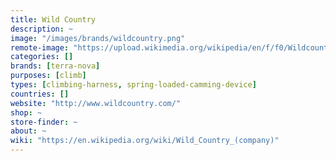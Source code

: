```yaml
---
title: Wild Country
description: ~
image: "/images/brands/wildcountry.png"
remote-image: "https://upload.wikimedia.org/wikipedia/en/f/f0/Wildcountry-logo.png"
categories: []
brands: [terra-nova]
purposes: [climb]
types: [climbing-harness, spring-loaded-camming-device]
countries: []
website: "http://www.wildcountry.com/"
shop: ~
store-finder: ~
about: ~
wiki: "https://en.wikipedia.org/wiki/Wild_Country_(company)"
---
```

